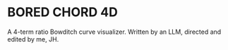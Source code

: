 # BORED CHORD 4D
A 4-term ratio Bowditch curve visualizer. Written by an LLM, directed and edited by me, JH.
